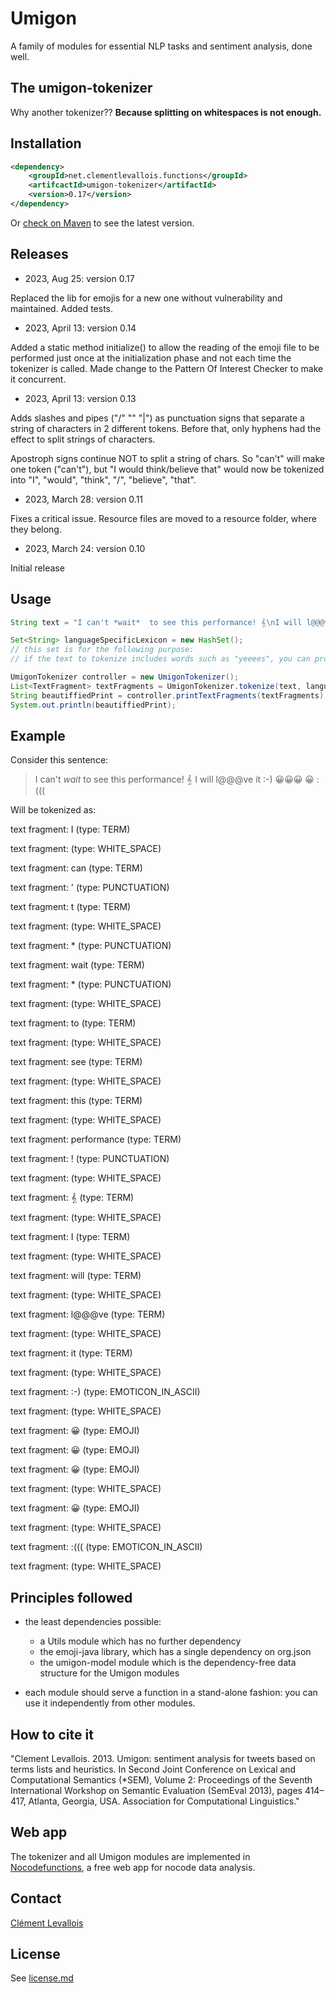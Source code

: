 # Umigon
A family of modules for essential NLP tasks and sentiment analysis, done well.

## The umigon-tokenizer
Why another tokenizer?? **Because splitting on whitespaces is not enough.**

## Installation

```xml
<dependency>
	<groupId>net.clementlevallois.functions</groupId>
	<artifcactId>umigon-tokenizer</artifactId>
	<version>0.17</version>
</dependency>
```
Or [check on Maven](https://central.sonatype.com/artifact/net.clementlevallois.functions/umigon-tokenizer) to see the latest version.


## Releases

* 2023, Aug 25: version 0.17

Replaced the lib for emojis for a new one without vulnerability and maintained. Added tests.


* 2023, April 13: version 0.14

Added a static method initialize() to allow the reading of the emoji file to be performed just once at the initialization phase and not each time the tokenizer is called. Made change to the Pattern Of Interest Checker to make it concurrent.

* 2023, April 13: version 0.13

Adds slashes and pipes ("/" "\" "|") as punctuation signs that separate a string of characters in 2 different tokens. Before that, only hyphens had the effect to split strings of characters.

Apostroph signs continue NOT to split a string of chars. So "can't" will make one token ("can't"), but "I would think/believe that" would now be tokenized into "I", "would", "think", "/", "believe", "that".

* 2023, March 28: version 0.11

Fixes a critical issue. Resource files are moved to a resource folder, where they belong.


* 2023, March 24: version 0.10

Initial release


## Usage
```java
String text = "I can't *wait*  to see this performance! 𝄠\nI will l@@@ve it :-) 😀😀😀 😀 :((( ";

Set<String> languageSpecificLexicon = new HashSet();
// this set is for the following purpose:
// if the text to tokenize includes words such as "yeeees", you can provide a Set of Strings containing the word "yes". The tokenizer will make sure to store, for the token "yeeees", both the original form "yeeeees" and the cleaned form "yes".

UmigonTokenizer controller = new UmigonTokenizer();
List<TextFragment> textFragments = UmigonTokenizer.tokenize(text, languageSpecificLexicon);
String beautiffiedPrint = controller.printTextFragments(textFragments);
System.out.println(beautiffiedPrint);
```


## Example

Consider this sentence:

> I can't *wait*  to see this performance! 𝄠
> I will l@@@ve it :-) 😀😀😀 😀 :((( 

Will be tokenized as:

text fragment: I (type: TERM)

text fragment:   (type: WHITE_SPACE)

text fragment: can (type: TERM)

text fragment: ' (type: PUNCTUATION)

text fragment: t (type: TERM)

text fragment:   (type: WHITE_SPACE)

text fragment: * (type: PUNCTUATION)

text fragment: wait (type: TERM)

text fragment: * (type: PUNCTUATION)

text fragment:    (type: WHITE_SPACE)

text fragment: to (type: TERM)

text fragment:   (type: WHITE_SPACE)

text fragment: see (type: TERM)

text fragment:   (type: WHITE_SPACE)

text fragment: this (type: TERM)

text fragment:   (type: WHITE_SPACE)

text fragment: performance (type: TERM)

text fragment: ! (type: PUNCTUATION)

text fragment:   (type: WHITE_SPACE)

text fragment: 𝄠 (type: TERM)

text fragment:  (type: WHITE_SPACE)

text fragment: I (type: TERM)

text fragment:   (type: WHITE_SPACE)

text fragment: will (type: TERM)

text fragment:   (type: WHITE_SPACE)

text fragment: l@@@ve (type: TERM)

text fragment:   (type: WHITE_SPACE)

text fragment: it (type: TERM)

text fragment:   (type: WHITE_SPACE)

text fragment: :-) (type: EMOTICON_IN_ASCII)

text fragment:   (type: WHITE_SPACE)

text fragment: 😀 (type: EMOJI)

text fragment: 😀 (type: EMOJI)

text fragment: 😀 (type: EMOJI)

text fragment:   (type: WHITE_SPACE)

text fragment: 😀 (type: EMOJI)

text fragment:   (type: WHITE_SPACE)

text fragment: :((( (type: EMOTICON_IN_ASCII)

text fragment:   (type: WHITE_SPACE)


## Principles followed
- the least dependencies possible:
   * a Utils module which has no further dependency
   * the emoji-java library, which has a single dependency on org.json
   * the umigon-model module which is the dependency-free data structure for the Umigon modules

- each module should serve a function in a stand-alone fashion: you can use it independently from other modules.


## How to cite it
"Clement Levallois. 2013. Umigon: sentiment analysis for tweets based on terms lists and heuristics. In Second Joint Conference on Lexical and Computational Semantics (*SEM), Volume 2: Proceedings of the Seventh International Workshop on Semantic Evaluation (SemEval 2013), pages 414–417, Atlanta, Georgia, USA. Association for Computational Linguistics." 

## Web app
The tokenizer and all Umigon modules are implemented in [Nocodefunctions](https://nocodefunctions.com), a free web app for nocode data analysis.

## Contact
[Clément Levallois](https://twitter.com/seinecle)

## License
See [license.md](LICENSE.md)